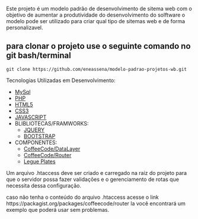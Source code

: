 <p>
    Este projeto é um modelo padrão de desenvolvimento de sitema web com o objetivo de aumentar a 
    produtividade do desenvolvimento do solftware o modelo pode ser utilizado para criar qual tipo 
    de sitemas web e de forma personalizavel. 
</p>

## para clonar o projeto use o seguinte comando no git bash/terminal
```git
git clone https://github.com/eneassena/modelo-padrao-projetos-wb.git
```

<span>Tecnologias Utilizadas em Desenvolvimento:</span>
<ul> 
    <li ><a targer="_blank" href="https://www.mysql.com">MySql</a></li>
    <li><a targer="_blank" href="https://php.net">PHP</a></li>
    <li><a targer="_blank" href="https://www.w3schools.com/html">HTML5</a></li>
    <li><a targer="_blank" href="https://www.w3schools.com/css">CSS3</a></li>
    <li><a targer="_blank" href="https://www.w3schools.com/js/DEFAULT.asp">JAVASCRIPT</a></li>
    <li>
        <span>BLIBLIOTECAS/FRAMWORKS:</span>
        <ul>
          <li><a targer="_blank" href="https://jquery.com">JQUERY</a></li>
          <li><a targer="_blank" href="https://getbootstrap.com">BOOTSTRAP</a></li>
        </ul>
    </li>
    <li>
        <span>COMPONENTES:</span>
        <ul>
            <li><a href="https://packagist.org/packages/coffeecode/datalayer" targer="_blank">CoffeeCode/DataLayer</a></li>
            <li><a href="https://packagist.org/packages/coffeecode/router" targer="_blank">CoffeeCode/Router</a></li>
            <li><a href="https://platesphp.com" targer="_blank">Legue Plates</a></li>
        </ul>
    </li>
</ul>
<p>
    Um arquivo .htaccess deve ser criado e carregado na raiz do projeto para que o servidor possa fazer 
    validações e o gerenciamento de rotas que necessita dessa configuração.    </p>
<span>caso não tenha o conteúdo do arquivo .htaccess acesse o link https://packagist.org/packages/coffeecode/router
    la você encontrará um exemplo que poderá usar sem problemas.</span>
